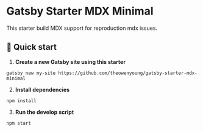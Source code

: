 # Gatsby Starter MDX Minimal

This starter build MDX support for reproduction mdx issues.

## 🚀 Quick start

1. **Create a new Gatsby site using this starter**

```shell
gatsby new my-site https://github.com/theowenyoung/gatsby-starter-mdx-minimal
```

2. **Install dependencies**

```shell
npm install
```

3. **Run the develop script**

```shell
npm start
```

